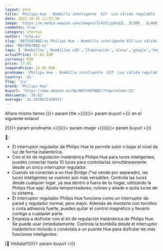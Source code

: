 ```yaml
---
layout: post
title: 'Philips Hue - Bombilla inteligente  E27  Luz cálida regulable  Mando inteligente incluido  9W  Compatible con Alexa y Google Home - Pack de 1 Bombilla LED inteligente'
date: 2022-10-25 11:57:36
image: 'https://m.media-amazon.com/images/I/41YLzp6xdZL._SL500_._SL400_.jpg'
comments: true
category: ofertas
author: 'tole.es'
slug: 'B07SV87BBZ-es Philips Hue - Bombilla inteligente E27 Luz cálida...'
sku: 'B07SV87BBZ-es'
tags: [ 'Bombillas','Bombillas LED','Iluminación','alexa','google','home','hue','philips','philips hue','🇪🇸', ]
actualPrice: 17.81 EUR
currency: EUR
price: 17.81
comparePrice: 24.95 EUR
prodname: 'Philips Hue - Bombilla inteligente  E27  Luz cálida regulable  Mando inteligente incluido  9W  Compatible con Alexa y Google Home - Pack de 1 Bombilla LED inteligente'
country: 'es'
flag: '🇪🇸'
brand: 'Philips Hue'
buyurl: 'https://www.amazon.es/dp/B07SV87BBZ/?tag=tolees-21'
descuento: '28.62'
average: '21.3478571428571'
---
```


Ahora mismo tienes [{{< param title >}}]({{< param buyurl >}}) en el siguiente enlace!

[![{{< param prodname >}}]({{< param image >}})]({{< param buyurl >}})

🔎:

- El interruptor regulador de Philips Hue te permite subir o bajar el nivel de luz de forma inalámbrica.
- Con el kit de regulación inalámbrica Philips Hue para luces inteligentes, puedes conectar hasta 10 luces para controlarlas simultáneamente desde un único interruptor regulador.
- Cuando se conectan a un Hue Bridge (*se vende por separado), las luces inteligentes se vuelven aún más versátiles. Controla las luces desde cualquier lugar, ya sea dentro o fuera de tu hogar, utilizando la Philips Hue app. Ajusta temporizadores, rutinas y añade o quita luces de tu sistema.
- El interruptor regulador Philips Hue funciona como un interruptor de pared y regulador normal, pero mejor. Además de montarlo con tornillos o cinta adhesiva fuerte, puedes quitar el control magnético y llevarlo contigo a cualquier parte.
- Empieza a disfrutar con el kit de regulación inalámbrica de Philips Hue. Se puede usar inmediatamente. Controla la bombilla desde el interruptor inalámbrico incluido o conéctala a un puente Hue para disfrutar de más funciones inteligentes.

[🛒 Visítala!!!]({{< param buyurl >}})
